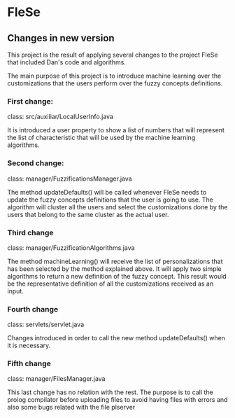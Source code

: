 # FleSe

## Changes in new version

This project is the result of applying several changes to the project
FleSe that included Dan's code and algorithms.

The main purpose of this project is to introduce machine learning over
the customizations that the users perform over the fuzzy concepts
definitions.

### First change:

class: src/auxiliar/LocalUserInfo.java

It is introduced a user property to show a list of numbers that will
represent the list of characteristic that will be used by the machine
learning algorithms.


### Second change:
 
class: manager/FuzzificationsManager.java
 
The method updateDefaults() will be called whenever FleSe needs to
update the fuzzy concepts definitions that the user is going to
use. The algorithm will cluster all the users and select the
customizations done by the users that belong to the same cluster as
the actual user.
  
### Third change
 
class: manager/FuzzificationAlgorithms.java
 
The method machineLearning() will receive the list of personalizations
that has been selected by the method explained above. It will apply
two simple algorithms to return a new definition of the fuzzy
concept. This result would be the representative definition of all the
customizations received as an input.
 
### Fourth change

class: servlets/servlet.java

Changes introduced in order to call the new method updateDefaults()
when it is necessary.

### Fifth change

class: manager/FilesManager.java

This last change has no relation with the rest. The purpose is to call
the prolog compilator before uploading files to avoid having files
with errors and also some bugs related with the file plserver
 
